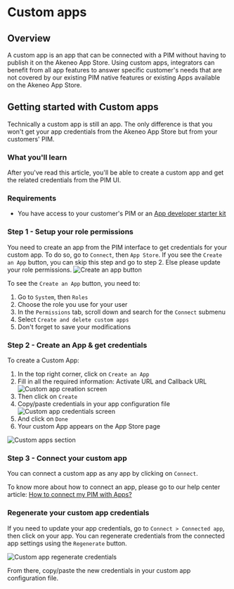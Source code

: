 # Custom apps

## Overview

A custom app is an app that can be connected with a PIM without having to publish it on the Akeneo App Store. 
Using custom apps, integrators can benefit from all app features to answer specific customer's needs that are not covered by our existing PIM native features or existing Apps available on the Akeneo App Store.


## Getting started with Custom apps

Technically a custom app is still an app. The only difference is that you won't get your app credentials from the Akeneo App Store but from your customers' PIM. 

### What you'll learn

After you've read this article, you'll be able to create a custom app and get the related credentials from the PIM UI.

### Requirements

- You have access to your customer's PIM or an [App developer starter kit](/apps/overview.html#app-developer-starter-kit) 

### Step 1 - Setup your role permissions

You need to create an app from the PIM interface to get credentials for your custom app.
To do so, go to `Connect`, then `App Store`. If you see the `Create an App` button, you can skip this step and go to step 2. Else please update your role permissions.
![Create an app button](../../img/apps/create-a-custom-app-button.png) 

To see the `Create an App` button, you need to:
1. Go to `System`, then `Roles`
2. Choose the role you use for your user
3. In the `Permissions` tab, scroll down and search for the `Connect` submenu
4. Select `Create and delete custom apps`
5. Don't forget to save your modifications

### Step 2 - Create an App & get credentials

To create a Custom App:
1. In the top right corner, click on `Create an App`
2. Fill in all the required information: Activate URL and Callback URL
   ![Custom app creation screen](../../img/apps/custom-app-creation-info.png)
3. Then click on `Create`
4. Copy/paste credentials in your app configuration file
   ![Custom app credentials screen](../../img/apps/custom-app-creation-credentials.png)
5. And click on `Done`
6. Your custom App appears on the App Store page

![Custom apps section](../../img/apps/custom-apps-section.png)

### Step 3 - Connect your custom app 

You can connect a custom app as any app by clicking on `Connect`. 

To know more about how to connect an app, please go to our help center article: [How to connect my PIM with Apps?](https://help.akeneo.com/serenity-connect-your-pim/serenity-how-to-connect-my-pim-with-apps#connect-your-app)  


### Regenerate your custom app credentials

If you need to update your app credentials, go to `Connect > Connected app`, then click on your app. 
You can regenerate credentials from the connected app settings using the `Regenerate` button. 

![Custom app regenerate credentials](../../img/apps/custom-app-regenerate-credentials.png)

From there, copy/paste the new credentials in your custom app configuration file. 
